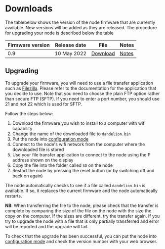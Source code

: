 # Downloads

The tablebelow shows the version of the node firmware that are currently
available. New versions will be added as they are released. The procedure
for upgrading your node is described below the table

Firmware version | Release date | File | Notes
-----------------|--------------|------|------
0.9 | 10 May 2022  | [Download](downloads/v0.9.bin) | [Notes](downloads/v0.9.md)

## Upgrading

To upgrade your firmware, you will need to use a file transfer application
such as [Filezilla](https://filezilla-project.org/). Please refer to the
documentation for the application that you decide to use. Note that you 
need to choose the plain FTP option rather than secure FTP (SFTP). If you 
need to enter a port number, you should use 21 and not 22 which is used for
SFTP.

Follow the steps below:

1. Download the firmware you wish to install to a computer with wifi capability
2. Change the name of the downloaded file to `dandelion.bin`
3. Put the node into [configuration mode](config.md)
4. Connect to the node's wifi network from the computer where the downloaded file is stored
5. Use your file transfer application to connect to the node using the P address shown on the display
6. Copy the file into the folder called `SD` on the node
7. Restart the node by pressing the reset button (or by switching off and back on again)

The node automatically checks to see if a file called `dandelion.bin` is available.
If so, it replaces the current firmware and the node automatically restarts. 

**NB**: When transferring the file to the node, please check that the transfer is
complete by comparing the size of the file on the node with the size the copy on
the computer. If the sizes are different, try the transfer again. If you try to 
upgrade the node with a file that is only partially transferred and error will be
reported and the upgrade will fail.

To check that the upgrade has been successful, you can put the node into
[configuration mode](config.md) and check the version number with your web browser. 
